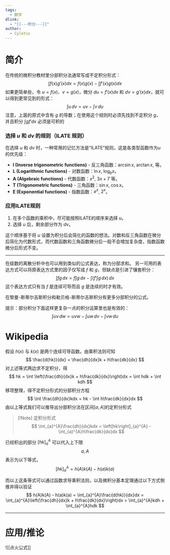 ```yaml
---
tags:
  - 数学
dlink:
  - "[[---积分---]]"
author:
  - Cyletix
---
```

# 简介
在传统的微积分教材里分部积分法通常写成不定积分形式：
$$
\int f(x)g'(x)dx = f(x)g(x) - \int f'(x)g(x)dx
$$
如果更简单些，令 $u = f(x)$、$v = g(x)$，微分 $du = f'(x)dx$ 和 $dv = g'(x)dx$，就可以得到更常见到的形式：
$$
\int u\,dv = uv - \int v\,du
$$
注意，上面的原式中含有 $g$ 的导数；在使用这个规则时必须先找到不定积分 $g$，并且积分 $\int gf'dx$ 必须是可积的

### 选择 $u$ 和 $dv$ 的规则（ILATE 规则）

在选择 $u$ 和 $dv$ 时，一种常用的记忆方法是“ILATE”规则，这是各类型函数作为$u$的优先级：
- **I (Inverse trigonometric functions)** - 反三角函数：$\arcsin x$, $\arctan x$, 等。
- **L (Logarithmic functions)** - 对数函数：$\ln x$, $\log_b x$。
- **A (Algebraic functions)** - 代数函数：$x^2$, $3x + 7$ 等。
- **T (Trigonometric functions)** - 三角函数：$\sin x$, $\cos x$。
- **E (Exponential functions)** - 指数函数：$e^x$, $2^x$。

### 应用ILATE规则

1. 在多个函数的乘积中，尽可能按照ILATE的顺序来选择 $u$。
2. 选择 $u$ 后，剩余部分作为 $dv$。

这个顺序基于将 $u$ 设置为积分后会简化的函数的想法。对数和反三角函数在微分后简化为代数形式，而代数函数和三角函数微分后一般不会增加复杂度，指数函数微分后形式不变。

---
在级数的离散分析中也可以用到类似的公式表达，称为分部求和。
另一可用的表达方式可以将原表达方式里的因子仅写成 $f$ 和 $g$，但缺点是引进了镶套积分：
$$
\int fg\,dx = f\int g\,dx - \int \left(f' \int g\,dx\right)\,dx
$$
这个表达方式只有当 $f$ 是连续可导而且 $g$ 是连续的时才有效。

在黎曼-斯蒂尔吉斯积分和勒贝格-斯蒂尔吉斯积分有更多分部积分的公式。

提示：部分积分下面这样更复杂一点的积分运算里也是有效的：
$$
\int u v\,dw = uvw - \int uw\,dv - \int vw\,du
$$

# Wikipedia
假设 $h(x)$ 与 $k(x)$ 是两个连续可导函数。由乘积法则可知
$$
\frac{d(hk)}{dx} = \frac{dh}{dx}k + h\frac{dk}{dx}
$$
对上述等式两边求不定积分，得
$$
hk = \int \left(\frac{dh}{dx}k + h\frac{dk}{dx}\right)dx = \int hdk + \int kdh
$$
移项整理，得不定积分形式的分部积分方程
$$
\int \frac{dh}{dx}kdx = hk - \int h\frac{dk}{dx}dx
$$
由以上等式我们可以推导出分部积分法在区间$[a, A]$的定积分形式
>[!Note] 定积分形式
> $$
> \int_{a}^{A}\frac{dh}{dx}kdx = \left[hk\right]_{a}^{A} - \int_{a}^{A}h\frac{dk}{dx}dx
> $$

已经积出的部分 $\left[hk\right]_{a}^{A}$ 可以代入上下限$$a, A$$表示为以下等式，
$$
\left[hk\right]_{a}^{A} = h(A)k(A) - h(a)k(a)
$$

而以上这条等式可以通过函数求导乘积法则，以及微积分基本定理通过以下方式倒推并得以验证
$$
h(A)k(A) - h(a)k(a) = \int_{a}^{A}\frac{d(hk)}{dx}dx = \int_{a}^{A}\left(\frac{dh}{dx}k + h\frac{dk}{dx}\right)dx = \int_{a}^{A}kdh + \int_{a}^{A}hdk
$$


---
# 应用/推论
![[点火公式]]
